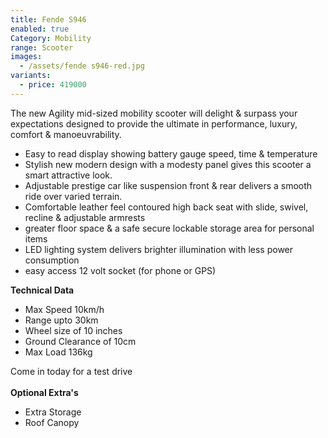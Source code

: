 ```yaml
---
title: Fende S946
enabled: true
Category: Mobility
range: Scooter
images:
  - /assets/fende s946-red.jpg
variants:
  - price: 419000
---
```

The new Agility mid-sized mobility scooter will delight & surpass your expectations designed to provide the ultimate in performance, luxury, comfort & manoeuvrability. 
* Easy to read display showing battery gauge speed, time & temperature 
* Stylish new modern design with a modesty panel gives this scooter a smart attractive look.
* Adjustable prestige car like suspension front & rear delivers a smooth ride over varied terrain.
* Comfortable leather feel contoured high back seat with slide, swivel, recline & adjustable armrests
* greater floor space & a safe secure lockable storage area for personal items
* LED lighting system delivers brighter illumination with less power consumption
* easy access 12 volt socket (for phone or GPS)

**Technical Data**
* Max Speed 10km/h
* Range upto 30km
* Wheel size of 10 inches
* Ground Clearance of 10cm
* Max Load 136kg

Come in today for a test drive
<br/>
<br/>
**Optional Extra's**
* Extra Storage
* Roof Canopy